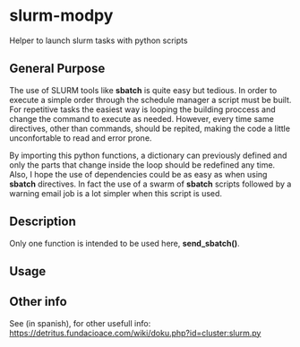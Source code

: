 # slurm-modpy
Helper to launch slurm tasks with python scripts

## General Purpose

The use of SLURM tools like **sbatch** is quite easy but tedious. In order to execute a simple order through the schedule manager a script must be built. For repetitive tasks the easiest way is looping the building proccess and change the command to execute as needed. However, every time same directives, other than commands, should be repited, making the code a little unconfortable to read and error prone.

By importing this python functions, a dictionary can previously defined and only the parts that change inside the loop should be redefined any time. Also, I hope the use of dependencies could be as easy as when using **sbatch** directives. In fact the use of a swarm of **sbatch** scripts followed by a warning email job is a lot simpler when this script is used.

## Description

Only one function is intended to be used here, **send_sbatch()**. 

## Usage

## Other info

See (in spanish), for other usefull info: https://detritus.fundacioace.com/wiki/doku.php?id=cluster:slurm.py 
